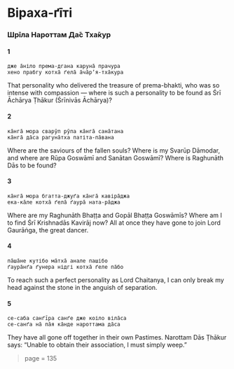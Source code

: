 # Віраха-ґīті

### Шрīла Нароттам Да̄с Тха̄кур

#### 1

    дже а̄ніло према-дгана каруна̄ прачура
    хено прабгу котха̄ ґела̄ а̄ча̄рʼя-тха̄кура

That personality who delivered the treasure of prema-bhakti, who was so intense with compassion — where is such a personality to be found as Śrī Āchārya Ṭhākur (Śrīnivās Āchārya)?

#### 2

    ка̄нга̄ мора сварӯп рӯпа ка̄нга̄ сана̄тана
    ка̄нга̄ да̄са рагуна̄тха патіта-па̄вана

Where are the saviours of the fallen souls? Where is my Svarūp Dāmodar, and where are Rūpa Goswāmī and Sanātan Goswāmī? Where is Raghunāth Dās to be found?

#### 3

    ка̄нга̄ мора бгатта-джуґа ка̄нга̄ кавіра̄джа
    ека-ка̄ле котха̄ ґела̄ ґаура̄ ната-ра̄джа

Where are my Raghunāth Bhaṭṭa and Gopāl Bhaṭṭa Goswāmīs? Where am I to find Śrī Krishnadās Kavirāj now? All at once they have gone to join Lord Gaurāṅga, the great dancer.

#### 4

    па̄ша̄не кутібо ма̄тха̄ анале пашібо
    ґаура̄нґа ґунера нідгі котха̄ ґеле па̄бо

To reach such a perfect personality as Lord Chaitanya, I can only break my head against the stone in the anguish of separation.

#### 5

    се-саба санґīра санґе дже коіло віла̄са
    се-санґа на̄ па̄я ка̄нде нароттама да̄са

They have all gone off together in their own Pastimes. Narottam Dās Ṭhākur says: “Unable to obtain their association, I must simply weep.”


> page = 135